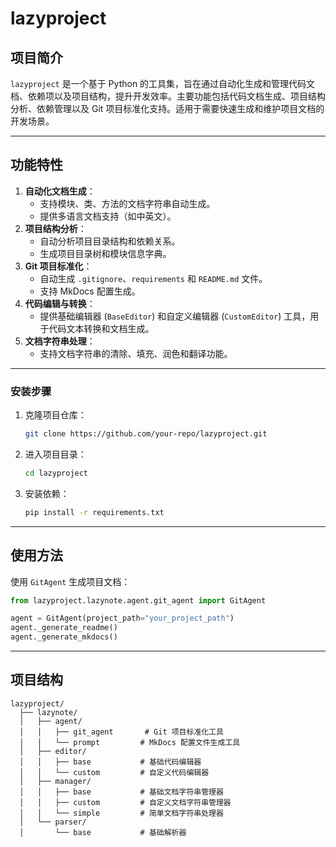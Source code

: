 # lazyproject

## 项目简介
`lazyproject` 是一个基于 Python 的工具集，旨在通过自动化生成和管理代码文档、依赖项以及项目结构，提升开发效率。主要功能包括代码文档生成、项目结构分析、依赖管理以及 Git 项目标准化支持。适用于需要快速生成和维护项目文档的开发场景。

---

## 功能特性
1. **自动化文档生成**：
   - 支持模块、类、方法的文档字符串自动生成。
   - 提供多语言文档支持（如中英文）。
2. **项目结构分析**：
   - 自动分析项目目录结构和依赖关系。
   - 生成项目目录树和模块信息字典。
3. **Git 项目标准化**：
   - 自动生成 `.gitignore`、`requirements` 和 `README.md` 文件。
   - 支持 MkDocs 配置生成。
4. **代码编辑与转换**：
   - 提供基础编辑器 (`BaseEditor`) 和自定义编辑器 (`CustomEditor`) 工具，用于代码文本转换和文档生成。
5. **文档字符串处理**：
   - 支持文档字符串的清除、填充、润色和翻译功能。

---

### 安装步骤
1. 克隆项目仓库：
   ```bash
   git clone https://github.com/your-repo/lazyproject.git
   ```
2. 进入项目目录：
   ```bash
   cd lazyproject
   ```
3. 安装依赖：
   ```bash
   pip install -r requirements.txt
   ```

---

## 使用方法
使用 `GitAgent` 生成项目文档：
```python
from lazyproject.lazynote.agent.git_agent import GitAgent

agent = GitAgent(project_path="your_project_path")
agent._generate_readme()
agent._generate_mkdocs()
```

---

## 项目结构
```
lazyproject/
  ├── lazynote/
  │   ├── agent/
  │   │   ├── git_agent       # Git 项目标准化工具
  │   │   └── prompt         # MkDocs 配置文件生成工具
  │   ├── editor/
  │   │   ├── base           # 基础代码编辑器
  │   │   └── custom         # 自定义代码编辑器
  │   ├── manager/
  │   │   ├── base           # 基础文档字符串管理器
  │   │   ├── custom         # 自定义文档字符串管理器
  │   │   └── simple         # 简单文档字符串处理器
  │   └── parser/
  │       └── base           # 基础解析器
```